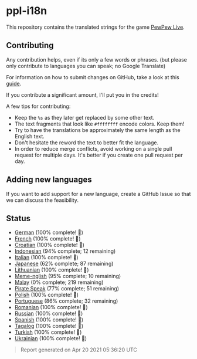 [//]: # "This file is automatically generated by generate_readme.py"
# ppl-i18n
This repository contains the translated strings for the game [PewPew Live](https://pewpew.live).
## Contributing
Any contribution helps, even if its only a few words or phrases.
(but please only contribute to languages you can speak; no Google Translate)

For information on how to submit changes on GitHub, take a look at this [guide](https://docs.github.com/en/free-pro-team@latest/github/managing-files-in-a-repository/editing-files-in-another-users-repository).

If you contribute a significant amount, I'll put you in the credits!

A few tips for contributing:
* Keep the `%s` as they later get replaced by some other text.
* The text fragments that look like `#ffffffff` encode colors. Keep them!
* Try to have the translations be approximately the same length as the English text.
* Don't hesitate the reword the text to better fit the language.
* In order to reduce merge conflicts, avoid working on a single pull request for multiple days. It's better if you create one pull request per day.
## Adding new languages
If you want to add support for a new language, create a GitHub Issue so that we can discuss
the feasibility.
## Status
* [German](/translations/deu.po) (100% complete! 🎉)
* [French](/translations/fra.po) (100% complete! 🎉)
* [Croatian](/translations/hrv.po) (100% complete! 🎉)
* [Indonesian](/translations/ind.po) (94% complete; 12 remaining)
* [Italian](/translations/ita.po) (100% complete! 🎉)
* [Japanese](/translations/jpn.po) (62% complete; 87 remaining)
* [Lithuanian](/translations/lit.po) (100% complete! 🎉)
* [Meme-nglish](/translations/meme.po) (95% complete; 10 remaining)
* [Malay](/translations/msa.po) (0% complete; 219 remaining)
* [Pirate Speak](/translations/pirate.po) (77% complete; 51 remaining)
* [Polish](/translations/pol.po) (100% complete! 🎉)
* [Portuguese](/translations/por.po) (86% complete; 32 remaining)
* [Romanian](/translations/ron.po) (100% complete! 🎉)
* [Russian](/translations/rus.po) (100% complete! 🎉)
* [Spanish](/translations/spa.po) (100% complete! 🎉)
* [Tagalog](/translations/tgl.po) (100% complete! 🎉)
* [Turkish](/translations/tur.po) (100% complete! 🎉)
* [Ukrainian](/translations/ukr.po) (100% complete! 🎉)
> Report generated on Apr 20 2021 05:36:20 UTC